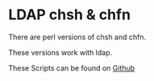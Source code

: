 # LDAP chsh & chfn

There are perl versions of chsh and chfn.

These versions work with ldap.

These Scripts can be found on [Github](https://github.com/redbrick/user-scripts)

